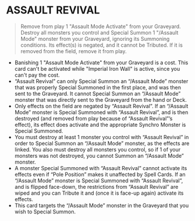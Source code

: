 
# ASSAULT REVIVAL  
> Remove from play 1 "Assault Mode Activate" from your Graveyard. Destroy all monsters you control and Special Summon 1 "/Assault Mode" monster from your Graveyard, ignoring its Summoning conditions. Its effect(s) is negated, and it cannot be Tributed. If it is removed from the field, remove it from play.

*   Banishing 1 "Assault Mode Activate" from your Graveyard is a cost. This card can't be activated while "Imperial Iron Wall" is active, since you can't pay the cost.
*   “Assault Revival” can only Special Summon an “/Assault Mode” monster that was properly Special Summoned in the first place, and was then sent to the Graveyard. It cannot Special Summon an “/Assault Mode” monster that was directly sent to the Graveyard from the hand or Deck.
*   Only effects on the field are negated by “Assault Revival”. If an “/Assault Mode” monster is Special Summoned with “Assault Revival”, and is then destroyed (and removed from play because of “Assault Revival”’s effect), its effect does activate and the appropriate Synchro Monster is Special Summoned.
*   You must destroy at least 1 monster you control with “Assault Revival” in order to Special Summon an “/Assault Mode” monster, as the effects are linked. You also must destroy all monsters you control, so if 1 of your monsters was not destroyed, you cannot Summon an “/Assault Mode” monster.
*   A monster Special Summoned with “Assault Revival” cannot activate its effects even if “Pole Position” makes it unaffected by Spell Cards. If an “/Assault Mode” monster is Special Summoned with “Assault Revival”, and is flipped face-down, the restrictions from “Assault Revival” are wiped and you can Tribute it and (once it is face-up again) activate its effects.
*   This card targets the “/Assault Mode” monster in the Graveyard that you wish to Special Summon.

  